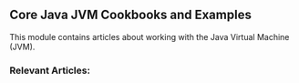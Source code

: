 ## Core Java JVM Cookbooks and Examples

This module contains articles about working with the Java Virtual Machine (JVM).

### Relevant Articles: 